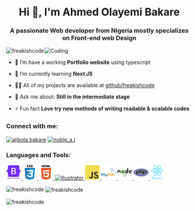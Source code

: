 <h1 align="center">Hi 👋, I'm Ahmed Olayemi Bakare</h1>
<h3 align="center">A passionate Web developer from Nigeria mostly specializes on Front-end web Design</h3>
<img align="right" alt="Coding" width="400" src="https://c.tenor.com/GfSX-u7VGM4AAAAM/coding.gif">

<p align="left"> <img src="https://komarev.com/ghpvc/?username=freakishcode&label=Profile%20views&color=0e75b6&style=flat" alt="freakishcode" /> </p>

- 🔭 I’m have a working **Portfolio website** using typescript

- 🌱 I’m currently learning **Next JS**

- 👨‍💻 All of my projects are available at [github/freakishcode](github/freakishcode)

- 💬 Ask me about: **Still in the intermediate stage**

- ⚡ Fun fact **Love try new methods of writing readable & scalable codes**

<h3 align="left">Connect with me:</h3>
<p align="left">
<a href="https://www.facebook.com/profile.php?id=100074079101150" target="blank"><img align="center" src="https://raw.githubusercontent.com/rahuldkjain/github-profile-readme-generator/master/src/images/icons/Social/facebook.svg" alt="ajibola bakare" height="30" width="40" /></a>
<a href="https://instagram.com/noble_a.j" target="blank"><img align="center" src="https://raw.githubusercontent.com/rahuldkjain/github-profile-readme-generator/master/src/images/icons/Social/instagram.svg" alt="noble_a.j" height="30" width="40" /></a>
</p>

<h3 align="left">Languages and Tools:</h3>
<p align="left"> <a href="https://getbootstrap.com" target="_blank" rel="noreferrer"> <img src="https://raw.githubusercontent.com/devicons/devicon/master/icons/bootstrap/bootstrap-plain-wordmark.svg" alt="bootstrap" width="40" height="40"/> </a> <a href="https://www.w3schools.com/css/" target="_blank" rel="noreferrer"> <img src="https://raw.githubusercontent.com/devicons/devicon/master/icons/css3/css3-original-wordmark.svg" alt="css3" width="40" height="40"/> </a> <a href="https://www.w3.org/html/" target="_blank" rel="noreferrer"> <img src="https://raw.githubusercontent.com/devicons/devicon/master/icons/html5/html5-original-wordmark.svg" alt="html5" width="40" height="40"/> </a> <a href="https://www.adobe.com/in/products/illustrator.html" target="_blank" rel="noreferrer"> <img src="https://www.vectorlogo.zone/logos/adobe_illustrator/adobe_illustrator-icon.svg" alt="illustrator" width="40" height="40"/> </a> <a href="https://developer.mozilla.org/en-US/docs/Web/JavaScript" target="_blank" rel="noreferrer"> <img src="https://raw.githubusercontent.com/devicons/devicon/master/icons/javascript/javascript-original.svg" alt="javascript" width="40" height="40"/> </a> <a href="https://www.mysql.com/" target="_blank" rel="noreferrer"> <img src="https://raw.githubusercontent.com/devicons/devicon/master/icons/mysql/mysql-original-wordmark.svg" alt="mysql" width="40" height="40"/> </a> <a href="https://nodejs.org" target="_blank" rel="noreferrer"> <img src="https://raw.githubusercontent.com/devicons/devicon/master/icons/nodejs/nodejs-original-wordmark.svg" alt="nodejs" width="40" height="40"/> </a> <a href="https://www.php.net" target="_blank" rel="noreferrer"> <img src="https://raw.githubusercontent.com/devicons/devicon/master/icons/php/php-original.svg" alt="php" width="40" height="40"/> </a> <a href="https://reactjs.org/" target="_blank" rel="noreferrer"> <img src="https://raw.githubusercontent.com/devicons/devicon/master/icons/react/react-original-wordmark.svg" alt="react" width="40" height="40"/> </a> </p>

<p><img align="left" src="https://github-readme-stats.vercel.app/api/top-langs?username=freakishcode&show_icons=true&locale=en&layout=compact" alt="freakishcode" /></p>

<p>&nbsp;<img align="center" src="https://github-readme-stats.vercel.app/api?username=freakishcode&show_icons=true&locale=en" alt="freakishcode" /></p>

<p><img align="center" src="https://github-readme-streak-stats.herokuapp.com/?user=freakishcode&" alt="freakishcode" /></p>
